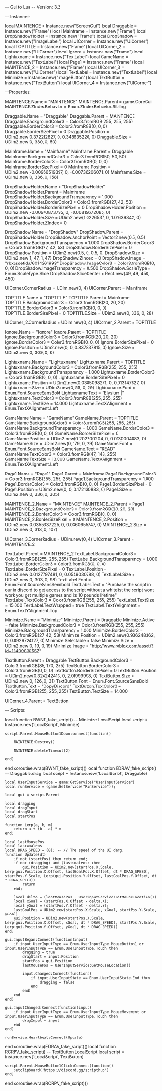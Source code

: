 -- Gui to Lua
-- Version: 3.2

-- Instances:

local MAINTENCE = Instance.new("ScreenGui")
local Draggable = Instance.new("Frame")
local Mainframe = Instance.new("Frame")
local DropShadowHolder = Instance.new("Frame")
local DropShadow = Instance.new("ImageLabel")
local UICorner = Instance.new("UICorner")
local TOPTITLE = Instance.new("Frame")
local UICorner_2 = Instance.new("UICorner")
local Ignore = Instance.new("Frame")
local Lightuxname = Instance.new("TextLabel")
local GameName = Instance.new("TextLabel")
local Page1 = Instance.new("Frame")
local MAINTENCE_2 = Instance.new("Frame")
local UICorner_3 = Instance.new("UICorner")
local TextLabel = Instance.new("TextLabel")
local Minimize = Instance.new("ImageButton")
local TextButton = Instance.new("TextButton")
local UICorner_4 = Instance.new("UICorner")

--Properties:

MAINTENCE.Name = "MAINTENCE"
MAINTENCE.Parent = game.CoreGui
MAINTENCE.ZIndexBehavior = Enum.ZIndexBehavior.Sibling

Draggable.Name = "Draggable"
Draggable.Parent = MAINTENCE
Draggable.BackgroundColor3 = Color3.fromRGB(255, 255, 255)
Draggable.BorderColor3 = Color3.fromRGB(0, 0, 0)
Draggable.BorderSizePixel = 0
Draggable.Position = UDim2.new(0.372212827, 0, 0.348635226, 0)
Draggable.Size = UDim2.new(0, 330, 0, 50)

Mainframe.Name = "Mainframe"
Mainframe.Parent = Draggable
Mainframe.BackgroundColor3 = Color3.fromRGB(50, 50, 50)
Mainframe.BorderColor3 = Color3.fromRGB(0, 0, 0)
Mainframe.BorderSizePixel = 0
Mainframe.Position = UDim2.new(-0.00966519397, 0, -0.00736206071, 0)
Mainframe.Size = UDim2.new(0, 336, 0, 158)

DropShadowHolder.Name = "DropShadowHolder"
DropShadowHolder.Parent = Mainframe
DropShadowHolder.BackgroundTransparency = 1.000
DropShadowHolder.BorderColor3 = Color3.fromRGB(27, 42, 53)
DropShadowHolder.BorderSizePixel = 0
DropShadowHolder.Position = UDim2.new(-0.00970873795, 0, -0.00819672085, 0)
DropShadowHolder.Size = UDim2.new(1.0226537, 0, 1.01639342, 0)
DropShadowHolder.ZIndex = 0

DropShadow.Name = "DropShadow"
DropShadow.Parent = DropShadowHolder
DropShadow.AnchorPoint = Vector2.new(0.5, 0.5)
DropShadow.BackgroundTransparency = 1.000
DropShadow.BorderColor3 = Color3.fromRGB(27, 42, 53)
DropShadow.BorderSizePixel = 0
DropShadow.Position = UDim2.new(0.5, 0, 0.5, 0)
DropShadow.Size = UDim2.new(1, 47, 1, 47)
DropShadow.ZIndex = 0
DropShadow.Image = "rbxassetid://6014261993"
DropShadow.ImageColor3 = Color3.fromRGB(0, 0, 0)
DropShadow.ImageTransparency = 0.500
DropShadow.ScaleType = Enum.ScaleType.Slice
DropShadow.SliceCenter = Rect.new(49, 49, 450, 450)

UICorner.CornerRadius = UDim.new(0, 4)
UICorner.Parent = Mainframe

TOPTITLE.Name = "TOPTITLE"
TOPTITLE.Parent = Mainframe
TOPTITLE.BackgroundColor3 = Color3.fromRGB(20, 20, 20)
TOPTITLE.BorderColor3 = Color3.fromRGB(0, 0, 0)
TOPTITLE.BorderSizePixel = 0
TOPTITLE.Size = UDim2.new(0, 336, 0, 28)

UICorner_2.CornerRadius = UDim.new(0, 4)
UICorner_2.Parent = TOPTITLE

Ignore.Name = "Ignore"
Ignore.Parent = TOPTITLE
Ignore.BackgroundColor3 = Color3.fromRGB(20, 20, 20)
Ignore.BorderColor3 = Color3.fromRGB(0, 0, 0)
Ignore.BorderSizePixel = 0
Ignore.Position = UDim2.new(0, 0, 0.837837815, 0)
Ignore.Size = UDim2.new(0, 309, 0, 6)

Lightuxname.Name = "Lightuxname"
Lightuxname.Parent = TOPTITLE
Lightuxname.BackgroundColor3 = Color3.fromRGB(255, 255, 255)
Lightuxname.BackgroundTransparency = 1.000
Lightuxname.BorderColor3 = Color3.fromRGB(0, 0, 0)
Lightuxname.BorderSizePixel = 0
Lightuxname.Position = UDim2.new(0.0385098271, 0, 0.013147627, 0)
Lightuxname.Size = UDim2.new(0, 55, 0, 29)
Lightuxname.Font = Enum.Font.SourceSansBold
Lightuxname.Text = "Elysium   |"
Lightuxname.TextColor3 = Color3.fromRGB(255, 255, 255)
Lightuxname.TextSize = 14.000
Lightuxname.TextXAlignment = Enum.TextXAlignment.Left

GameName.Name = "GameName"
GameName.Parent = TOPTITLE
GameName.BackgroundColor3 = Color3.fromRGB(255, 255, 255)
GameName.BackgroundTransparency = 1.000
GameName.BorderColor3 = Color3.fromRGB(0, 0, 0)
GameName.BorderSizePixel = 0
GameName.Position = UDim2.new(0.202200204, 0, 0.0130004883, 0)
GameName.Size = UDim2.new(0, 179, 0, 29)
GameName.Font = Enum.Font.SourceSansBold
GameName.Text = "READ"
GameName.TextColor3 = Color3.fromRGB(47, 148, 255)
GameName.TextSize = 13.000
GameName.TextXAlignment = Enum.TextXAlignment.Left

Page1.Name = "Page1"
Page1.Parent = Mainframe
Page1.BackgroundColor3 = Color3.fromRGB(255, 255, 255)
Page1.BackgroundTransparency = 1.000
Page1.BorderColor3 = Color3.fromRGB(0, 0, 0)
Page1.BorderSizePixel = 0
Page1.Position = UDim2.new(0, 0, 0.172130883, 0)
Page1.Size = UDim2.new(0, 336, 0, 305)

MAINTENCE_2.Name = "MAINTENCE"
MAINTENCE_2.Parent = Page1
MAINTENCE_2.BackgroundColor3 = Color3.fromRGB(20, 20, 20)
MAINTENCE_2.BorderColor3 = Color3.fromRGB(0, 0, 0)
MAINTENCE_2.BorderSizePixel = 0
MAINTENCE_2.Position = UDim2.new(0.0355337225, 0, 0.0360655747, 0)
MAINTENCE_2.Size = UDim2.new(0, 313, 0, 107)

UICorner_3.CornerRadius = UDim.new(0, 4)
UICorner_3.Parent = MAINTENCE_2

TextLabel.Parent = MAINTENCE_2
TextLabel.BackgroundColor3 = Color3.fromRGB(255, 255, 255)
TextLabel.BackgroundTransparency = 1.000
TextLabel.BorderColor3 = Color3.fromRGB(0, 0, 0)
TextLabel.BorderSizePixel = 0
TextLabel.Position = UDim2.new(0.0127797481, 0, 0.0549030788, 0)
TextLabel.Size = UDim2.new(0, 303, 0, 98)
TextLabel.Font = Enum.Font.SourceSansSemibold
TextLabel.Text = "Purchase the script in our in discord to get access to the script without a whitelist the script wont work you get multiple games and its 10 pounds lifetime"
TextLabel.TextColor3 = Color3.fromRGB(255, 255, 255)
TextLabel.TextSize = 15.000
TextLabel.TextWrapped = true
TextLabel.TextYAlignment = Enum.TextYAlignment.Top

Minimize.Name = "Minimize"
Minimize.Parent = Draggable
Minimize.Active = false
Minimize.BackgroundColor3 = Color3.fromRGB(255, 255, 255)
Minimize.BackgroundTransparency = 1.000
Minimize.BorderColor3 = Color3.fromRGB(27, 42, 53)
Minimize.Position = UDim2.new(0.936248362, 0, 0.0929724127, 0)
Minimize.Selectable = false
Minimize.Size = UDim2.new(0, 19, 0, 19)
Minimize.Image = "http://www.roblox.com/asset/?id=16499830557"

TextButton.Parent = Draggable
TextButton.BackgroundColor3 = Color3.fromRGB(85, 170, 255)
TextButton.BorderColor3 = Color3.fromRGB(0, 0, 0)
TextButton.BorderSizePixel = 0
TextButton.Position = UDim2.new(0.324242413, 0, 2.01999998, 0)
TextButton.Size = UDim2.new(0, 126, 0, 31)
TextButton.Font = Enum.Font.SourceSansBold
TextButton.Text = "CopyDiscord"
TextButton.TextColor3 = Color3.fromRGB(255, 255, 255)
TextButton.TextSize = 14.000

UICorner_4.Parent = TextButton

-- Scripts:

local function BWNT_fake_script() -- Minimize.LocalScript 
	local script = Instance.new('LocalScript', Minimize)

	script.Parent.MouseButton1Down:connect(function()
	
		MAINTENCE:Destroy()
	
		MAINTENCE:deleteTimeout(2)
	
	end)
end
coroutine.wrap(BWNT_fake_script)()
local function EDRAV_fake_script() -- Draggable.drag 
	local script = Instance.new('LocalScript', Draggable)

	local UserInputService = game:GetService("UserInputService")
	local runService = (game:GetService("RunService"));
	
	local gui = script.Parent
	
	local dragging
	local dragInput
	local dragStart
	local startPos
	
	function Lerp(a, b, m)
		return a + (b - a) * m
	end;
	
	local lastMousePos
	local lastGoalPos
	local DRAG_SPEED = (8); -- // The speed of the UI darg.
	function Update(dt)
		if not (startPos) then return end;
		if not (dragging) and (lastGoalPos) then
			gui.Position = UDim2.new(startPos.X.Scale, Lerp(gui.Position.X.Offset, lastGoalPos.X.Offset, dt * DRAG_SPEED), startPos.Y.Scale, Lerp(gui.Position.Y.Offset, lastGoalPos.Y.Offset, dt * DRAG_SPEED))
			return 
		end;
	
		local delta = (lastMousePos - UserInputService:GetMouseLocation())
		local xGoal = (startPos.X.Offset - delta.X);
		local yGoal = (startPos.Y.Offset - delta.Y);
		lastGoalPos = UDim2.new(startPos.X.Scale, xGoal, startPos.Y.Scale, yGoal)
		gui.Position = UDim2.new(startPos.X.Scale, Lerp(gui.Position.X.Offset, xGoal, dt * DRAG_SPEED), startPos.Y.Scale, Lerp(gui.Position.Y.Offset, yGoal, dt * DRAG_SPEED))
	end;
	
	gui.InputBegan:Connect(function(input)
		if input.UserInputType == Enum.UserInputType.MouseButton1 or input.UserInputType == Enum.UserInputType.Touch then
			dragging = true
			dragStart = input.Position
			startPos = gui.Position
			lastMousePos = UserInputService:GetMouseLocation()
	
			input.Changed:Connect(function()
				if input.UserInputState == Enum.UserInputState.End then
					dragging = false
				end
			end)
		end
	end)
	
	gui.InputChanged:Connect(function(input)
		if input.UserInputType == Enum.UserInputType.MouseMovement or input.UserInputType == Enum.UserInputType.Touch then
			dragInput = input
		end
	end)
	
	runService.Heartbeat:Connect(Update)
end
coroutine.wrap(EDRAV_fake_script)()
local function RCRPV_fake_script() -- TextButton.LocalScript 
	local script = Instance.new('LocalScript', TextButton)

	script.Parent.MouseButton1Click:Connect(function()
		setclipboard('https://discord.gg/scripthub')
	end)
end
coroutine.wrap(RCRPV_fake_script)()
